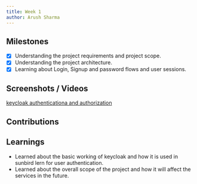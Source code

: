 ```yaml
---
title: Week 1
author: Arush Sharma  
---
```


## Milestones
- [x] Understanding the project requirements and project scope.
- [x] Understanding the project architecture.
- [x] Learning about Login, Signup and password flows and user sessions.

## Screenshots / Videos 
[keycloak authenticationa and authorization](https://drive.google.com/file/d/12muE7w2k8Px2UVuW2WV6psYkT1hg33Zr)

## Contributions

## Learnings
- Learned about the basic working of keycloak and how it is used in sunbird lern for user authentication.
- Learned about the overall scope of the project and how it will affect the services in the future.
